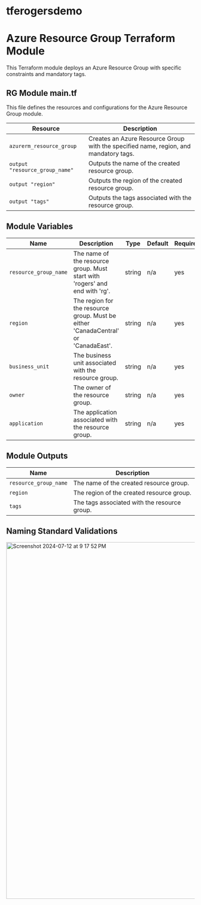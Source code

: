# tferogersdemo

# Azure Resource Group Terraform Module

This Terraform module deploys an Azure Resource Group with specific constraints and mandatory tags.

## RG Module main.tf

This file defines the resources and configurations for the Azure Resource Group module.

| Resource                  | Description                                                                             |
|---------------------------|-----------------------------------------------------------------------------------------|
| `azurerm_resource_group`  | Creates an Azure Resource Group with the specified name, region, and mandatory tags.    |
| `output "resource_group_name"` | Outputs the name of the created resource group.                                      |
| `output "region"`         | Outputs the region of the created resource group.                                        |
| `output "tags"`           | Outputs the tags associated with the resource group.                                     |

## Module Variables

| Name                 | Description                                                             | Type   | Default | Required |
|----------------------|-------------------------------------------------------------------------|--------|---------|----------|
| `resource_group_name`| The name of the resource group. Must start with 'rogers' and end with 'rg'. | string | n/a     | yes      |
| `region`             | The region for the resource group. Must be either 'CanadaCentral' or 'CanadaEast'. | string | n/a     | yes      |
| `business_unit`      | The business unit associated with the resource group.                   | string | n/a     | yes      |
| `owner`              | The owner of the resource group.                                        | string | n/a     | yes      |
| `application`        | The application associated with the resource group.                     | string | n/a     | yes      |

## Module Outputs

| Name                  | Description                             |
|-----------------------|-----------------------------------------|
| `resource_group_name` | The name of the created resource group. |
| `region`              | The region of the created resource group. |
| `tags`                | The tags associated with the resource group. |

## Naming Standard Validations

<img width="953" alt="Screenshot 2024-07-12 at 9 17 52 PM" src="https://github.com/user-attachments/assets/93a97ee4-85f0-45f2-a35a-cceca9669907">
